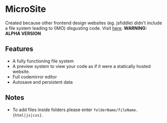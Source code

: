 # MicroSite
Created because other frontend design websites (eg. jsfiddle) didn't include a file system leading to (IMO) disgusting code. 
Visit [here](microsite5.pages.dev). **WARNING: ALPHA VERSION**
## Features
* A fully functioning file system
* A preview system to view your code as if it were a statically hosted website.
* Full codemirror editor
* Autosave and persistent data
  
## Notes
* To add files inside folders please enter `folderName/fileName.{html|js|css}`.
